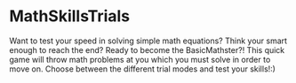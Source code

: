 # MathSkillsTrials
Want to test your speed in solving simple math equations? Think your smart enough to reach the end? Ready to become the BasicMathster?! This quick game will throw math problems at you which you must solve in order to move on. Choose between the different trial modes and test your skills!:)
